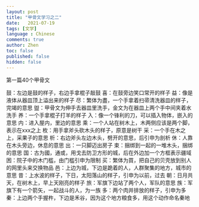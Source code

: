 ```yaml
---
layout: post
title: "甲骨文学习之二"
date:   2021-07-19
tags: [文学]
language : Chinese
comments: true
author: Zhen
toc: false
published: false
hidden: false
---
```

第一篇40个甲骨文

鼓：左边是鼓的样子，右边手拿棍子敲鼓
喜：在鼓旁边笑口常开的样子
益：像是液体从器皿顶上溢出来的样子
尽：繁体为盡，一个手拿着扫帚清洗器皿的样子，完竭的意思
盥：甲骨文为伸手去器皿里洗手，金文为在器皿上两个手中间夹着水洗手
养：一个手拿棍子打羊的样子
入：像一个锋利的刀，可以插入物体，嵌入的意思
内：进入屋内，里边的意思
乘：一个人站在树木上，木两侧应该是两个脚，表示在xxx之上
枚：用手拿斧头砍木头的样子，原意是树干
采：一个手在木之上，采果子的意思
析：右边斧头左边木头，劈开的意思，后引申为剖析
休：人靠在木头旁边，休息的意思
出：一只脚迈出房子
束：捆绑到一起的一堆木头，捆绑的意思
国：古为國，通或，用戈去防卫方形的城，后在外边加一个方框表示疆域
困：院子中的木门槛，由门槛引申为限制
买：繁体为買，把自己的贝壳放到别人的网里头来交换物品
邑：上边为城，下边是跪着的人，人群聚集的地方，城市的意思
昔：上水波的样子，下日，太阳落山的样子，引申为以前，过去
朝：日月共天，在树木上，早上天刚亮的样子
旅：军旗下边站了两个人，军队的意思
族：军旗下有一个箭矢，一起战斗的人，为一族
多：两个肉并排放的样子，引申为多
秦：上边两个手握杵，下边是禾谷，因为这个地方粮食多，用这个动作命名秦地









<!--stackedit_data:
eyJoaXN0b3J5IjpbLTQ1MjU4OTYyOCwtOTEzNzIzNDAwLDE2Nz
M1MDEwMDYsLTIwNzM5NzA0NjgsMjEyODMzMjY3MV19
-->